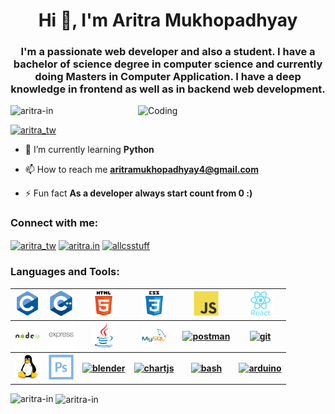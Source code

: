 <h1 align="center">Hi 👋, I'm Aritra Mukhopadhyay</h1>

<h3 align="center">I'm a passionate web developer and also a student. I have a bachelor of science degree in computer science and currently doing Masters in Computer Application. I have a deep knowledge in frontend as well as in backend web development.</h3>

<img align="right" alt="Coding" width="300" src="https://github.com/Aritra-in/Aritra-in/assets/111588470/da29e282-493f-48c2-9e50-8802db415eb2">

<p align="left"> <img src="https://komarev.com/ghpvc/?username=aritra-in&label=Profile%20views&color=0e75b6&style=flat" alt="aritra-in" /> </p>

<p align="left"> <a href="https://twitter.com/aritra_tw" target="blank"><img src="https://img.shields.io/twitter/follow/aritra_tw?logo=twitter&style=flat" alt="aritra_tw" /></a> </p>

- 🌱 I’m currently learning **Python**

- 📫 How to reach me **aritramukhopadhyay4@gmail.com**

- ⚡ Fun fact **As a developer always start count from 0 :)**

<h3 align="left">Connect with me:</h3>
<p align="left">
<a href="https://twitter.com/aritra_tw" target="blank"><img align="center" src="https://cdn.jsdelivr.net/gh/devicons/devicon/icons/twitter/twitter-original.svg" alt="aritra_tw" height="30" width="40" /></a>
<a href="https://instagram.com/aritra.in" target="blank"><img align="center" src="https://raw.githubusercontent.com/rahuldkjain/github-profile-readme-generator/master/src/images/icons/Social/instagram.svg" alt="aritra.in" height="30" width="40" /></a>
<a href="https://www.youtube.com/@allcsstuff" target="blank"><img align="center" src="https://raw.githubusercontent.com/rahuldkjain/github-profile-readme-generator/master/src/images/icons/Social/youtube.svg" alt="allcsstuff" height="30" width="40" /></a>
</p>

<h3 align="left">Languages and Tools:</h3>

<p align="center">             
  <table>
    <tr>
      <th><a href="https://www.cprogramming.com/" target="_blank" rel="noreferrer"> <img src="https://raw.githubusercontent.com/devicons/devicon/master/icons/c/c-original.svg" alt="c" width="40" height="40"/> </a></th>
      <th><a href="https://www.w3schools.com/cpp/" target="_blank" rel="noreferrer"> <img src="https://raw.githubusercontent.com/devicons/devicon/master/icons/cplusplus/cplusplus-original.svg" alt="cplusplus" width="40" height="40"/></a></th>
      <th><a href="https://www.w3.org/html/" target="_blank" rel="noreferrer"> <img src="https://raw.githubusercontent.com/devicons/devicon/master/icons/html5/html5-original-wordmark.svg" alt="html5" width="40" height="40"/> </a></th>
      <th><a href="https://www.w3schools.com/css/" target="_blank" rel="noreferrer"> <img src="https://raw.githubusercontent.com/devicons/devicon/master/icons/css3/css3-original-wordmark.svg" alt="css3" width="40" height="40"/> </a> </th>
      <th><a href="https://developer.mozilla.org/en-US/docs/Web/JavaScript" target="_blank" rel="noreferrer"> <img src="https://raw.githubusercontent.com/devicons/devicon/master/icons/javascript/javascript-original.svg" alt="javascript" width="40" height="40"/></a></th>
      <th><a href="https://reactjs.org/" target="_blank" rel="noreferrer"> <img src="https://raw.githubusercontent.com/devicons/devicon/master/icons/react/react-original-wordmark.svg" alt="react" width="40" height="40"/> </a></th>
    </tr>
    <tr>
      <th><a href="https://nodejs.org" target="_blank" rel="noreferrer"> <img src="https://raw.githubusercontent.com/devicons/devicon/master/icons/nodejs/nodejs-original-wordmark.svg" alt="nodejs" width="40" height="40"/> </a></th>
      <th><a href="https://expressjs.com" target="_blank" rel="noreferrer"> <img src="https://raw.githubusercontent.com/devicons/devicon/master/icons/express/express-original-wordmark.svg" alt="express" width="40" height="40"/> </a> </th>
      <th><a href="https://www.java.com" target="_blank" rel="noreferrer"> <img src="https://raw.githubusercontent.com/devicons/devicon/master/icons/java/java-original.svg" alt="java" width="40" height="40"/> </a></th>
      <th><a href="https://www.mysql.com/" target="_blank" rel="noreferrer"> <img src="https://raw.githubusercontent.com/devicons/devicon/master/icons/mysql/mysql-original-wordmark.svg" alt="mysql" width="40" height="40"/> </a></th>
      <th><a href="https://postman.com" target="_blank" rel="noreferrer"> <img src="https://www.vectorlogo.zone/logos/getpostman/getpostman-icon.svg" alt="postman" width="40" height="40"/> </a></th>
      <th><a href="https://git-scm.com/" target="_blank" rel="noreferrer"> <img src="https://www.vectorlogo.zone/logos/git-scm/git-scm-icon.svg" alt="git" width="40" height="40"/> </a></th>
    </tr>  
    <tr>
      <th><a href="https://www.linux.org/" target="_blank" rel="noreferrer"> <img src="https://raw.githubusercontent.com/devicons/devicon/master/icons/linux/linux-original.svg" alt="linux" width="40" height="40"/> </a> </th>
      <th><a href="https://www.photoshop.com/en" target="_blank" rel="noreferrer"> <img src="https://raw.githubusercontent.com/devicons/devicon/master/icons/photoshop/photoshop-line.svg" alt="photoshop" width="40" height="40"/> </a></th>
      <th><a href="https://www.blender.org/" target="_blank" rel="noreferrer"> <img src="https://download.blender.org/branding/community/blender_community_badge_white.svg" alt="blender" width="40" height="40"/> </a></th>
      <th><a href="https://www.chartjs.org" target="_blank" rel="noreferrer"> <img src="https://www.chartjs.org/media/logo-title.svg" alt="chartjs" width="40" height="40"/> </a></th>
      <th><a href="https://www.gnu.org/software/bash/" target="_blank" rel="noreferrer"> <img src="https://www.vectorlogo.zone/logos/gnu_bash/gnu_bash-icon.svg" alt="bash" width="40" height="40"/> </a></th>
      <th><a href="https://www.arduino.cc/" target="_blank" rel="noreferrer"> <img src="https://cdn.worldvectorlogo.com/logos/arduino-1.svg" alt="arduino" width="40" height="40"/> </a></th>
    </tr>  
  </table>
</p>

<p><img align="left" src="https://github-readme-stats.vercel.app/api/top-langs?username=aritra-in&show_icons=true&locale=en&layout=compact" alt="aritra-in" /></p>

<p>&nbsp;<img align="center" src="https://github-readme-stats.vercel.app/api?username=aritra-in&show_icons=true&locale=en" alt="aritra-in" /></p>

<!-- <p><img align="center" src="https://github-readme-streak-stats.herokuapp.com/?user=aritra-in&" alt="aritra-in" /></p> -->

